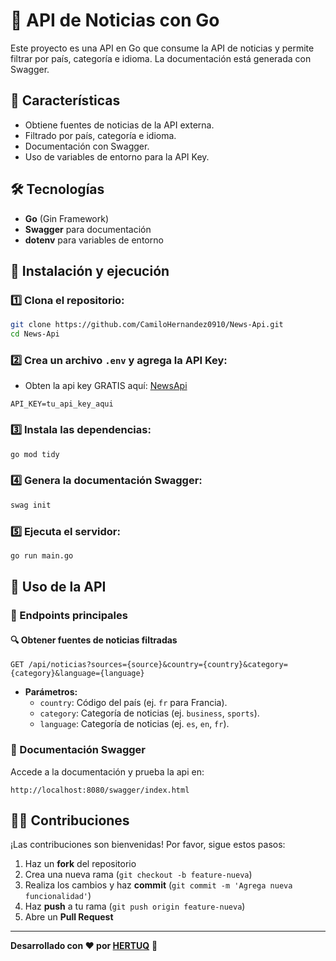 # 📰 API de Noticias con Go

Este proyecto es una API en Go que consume la API de noticias y permite filtrar por país, categoría e idioma. La documentación está generada con Swagger.

## 🚀 Características
- Obtiene fuentes de noticias de la API externa.
- Filtrado por país, categoría e idioma.
- Documentación con Swagger.
- Uso de variables de entorno para la API Key.

## 🛠️ Tecnologías
- **Go** (Gin Framework)
- **Swagger** para documentación
- **dotenv** para variables de entorno

## 📌 Instalación y ejecución
### 1️⃣ Clona el repositorio:
```bash
git clone https://github.com/CamiloHernandez0910/News-Api.git
cd News-Api
```

### 2️⃣ Crea un archivo `.env` y agrega la API Key:
- Obten la api key GRATIS aquí: [NewsApi](https://newsapi.org/)
```env
API_KEY=tu_api_key_aqui
```

### 3️⃣ Instala las dependencias:
```bash
go mod tidy
```

### 4️⃣ Genera la documentación Swagger:
```bash
swag init
```

### 5️⃣ Ejecuta el servidor:
```bash
go run main.go
```

## 📖 Uso de la API
### 📝 Endpoints principales

#### 🔍 Obtener fuentes de noticias filtradas
```http
GET /api/noticias?sources={source}&country={country}&category={category}&language={language}
```
- **Parámetros:**
  - `country`: Código del país (ej. `fr` para Francia).
  - `category`: Categoría de noticias (ej. `business`, `sports`).
  - `language`: Categoría de noticias (ej. `es`, `en`, `fr`).

### 📑 Documentación Swagger
Accede a la documentación y prueba la api en:
```
http://localhost:8080/swagger/index.html
```

## 👨‍💻 Contribuciones
¡Las contribuciones son bienvenidas! Por favor, sigue estos pasos:
1. Haz un **fork** del repositorio
2. Crea una nueva rama (`git checkout -b feature-nueva`)
3. Realiza los cambios y haz **commit** (`git commit -m 'Agrega nueva funcionalidad'`)
4. Haz **push** a tu rama (`git push origin feature-nueva`)
5. Abre un **Pull Request**

---
**Desarrollado con ❤️ por [HERTUQ](https://github.com/CamiloHernandez0910)** 🚀

